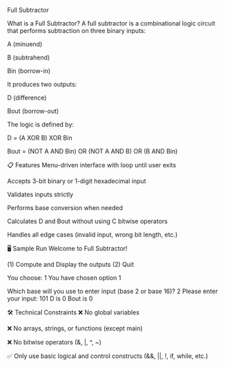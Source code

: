 Full Subtractor

What is a Full Subtractor?
A full subtractor is a combinational logic circuit that performs subtraction on three binary inputs:

A (minuend)

B (subtrahend)

Bin (borrow-in)

It produces two outputs:

D (difference)

Bout (borrow-out)

The logic is defined by:

D = (A XOR B) XOR Bin

Bout = (NOT A AND Bin) OR (NOT A AND B) OR (B AND Bin)




📋 Features
Menu-driven interface with loop until user exits

Accepts 3-bit binary or 1-digit hexadecimal input

Validates inputs strictly

Performs base conversion when needed

Calculates D and Bout without using C bitwise operators

Handles all edge cases (invalid input, wrong bit length, etc.)




🖥️ Sample Run
Welcome to Full Subtractor!

(1) Compute and Display the outputs
(2) Quit

You choose: 1
You have chosen option 1

Which base will you use to enter input (base 2 or base 16)? 2
Please enter your input: 101
D is 0 Bout is 0




🛠️ Technical Constraints
❌ No global variables

❌ No arrays, strings, or functions (except main)

❌ No bitwise operators (&, |, ^, ~)

✅ Only use basic logical and control constructs (&&, ||, !, if, while, etc.)
